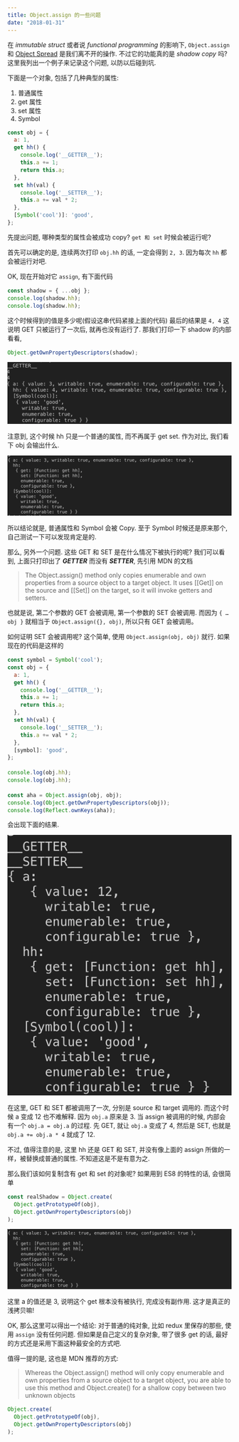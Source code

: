 ```yaml
---
title: Object.assign 的一些问题
date: "2018-01-31"
---
```


在 _immutable struct_ 或者说 _functional programming_ 的影响下, `Object.assign` 和 [Object Spread](https://github.com/tc39/proposal-object-rest-spread) 是我们离不开的操作. 不过它的功能真的是 _shadow copy_ 吗? 这里我列出一个例子来记录这个问题, 以防以后碰到坑.

下面是一个对象, 包括了几种典型的属性:

1. 普通属性
2. get 属性
3. set 属性
4. Symbol

```js
const obj = {
  a: 1,
  get hh() {
    console.log('__GETTER__');
    this.a += 1;
    return this.a;
  },
  set hh(val) {
    console.log('__SETTER__');
    this.a += val * 2;
  },
  [Symbol('cool')]: 'good',
};
```

先提出问题, 哪种类型的属性会被成功 copy? `get 和 set` 时候会被运行呢?

首先可以确定的是, 连续两次打印 `obj.hh` 的话, 一定会得到 `2, 3`. 因为每次 `hh` 都会被运行对吧.

OK, 现在开始对它 `assign`, 有下面代码

```js
const shadow = { ...obj };
console.log(shadow.hh);
console.log(shadow.hh);
```

这个时候得到的值是多少呢(假设这串代码紧接上面的代码)
最后的结果是 `4, 4`
这说明 GET 只被运行了一次后, 就再也没有运行了.
那我们打印一下 shadow 的内部看看,

```js
Object.getOwnPropertyDescriptors(shadow);
```

![](./pics/06FE5C2C-8A1B-45EE-B45D-D3DB0774F9FA.png)

注意到, 这个时候 hh 只是一个普通的属性, 而不再属于 get set. 作为对比, 我们看下 obj 会输出什么.

![](./pics/336C40D7-A962-48C0-B485-B81EDD28B4EA.png)

所以结论就是, 普通属性和 Symbol 会被 Copy. 至于 Symbol 时候还是原来那个, 自己测试一下可以发现肯定是的.

那么, 另外一个问题. 这些 GET 和 SET 是在什么情况下被执行的呢? 我们可以看到, 上面只打印出了 **_GETTER_** 而没有 **_SETTER_**, 先引用 MDN 的文档

> The Object.assign() method only copies enumerable and own properties from a source object to a target object. It uses [[Get]] on the source and [[Set]] on the target, so it will invoke getters and setters.

也就是说, 第二个参数的 GET 会被调用, 第一个参数的 SET 会被调用. 而因为 `{ …obj }` 就相当于 `Object.assign({}, obj)`, 所以只有 GET 会被调用。

如何证明 SET 会被调用呢? 这个简单, 使用 `Object.assign(obj, obj)` 就行.
如果现在的代码是这样的

```js
const symbol = Symbol('cool');
const obj = {
  a: 1,
  get hh() {
    console.log('__GETTER__');
    this.a += 1;
    return this.a;
  },
  set hh(val) {
    console.log('__SETTER__');
    this.a += val * 2;
  },
  [symbol]: 'good',
};

console.log(obj.hh);
console.log(obj.hh);

const aha = Object.assign(obj, obj);
console.log(Object.getOwnPropertyDescriptors(obj));
console.log(Reflect.ownKeys(aha));
```

会出现下面的结果.

![](./pics/7F67AD27-E0D9-42B7-AB4C-D67D9A4C7241.png)

在这里, GET 和 SET 都被调用了一次, 分别是 source 和 target 调用的. 而这个时候 a 变成 12 也不难解释.
因为 `obj.a` 原来是 3. 当 assign 被调用的时候, 内部会有一个 `obj.a = obj.a` 的过程. 先 GET, 就让 `obj.a` 变成了 4, 然后是 SET, 也就是 `obj.a += obj.a * 4` 就成了 12.

不过, 值得注意的是, 这里 hh 还是 GET 和 SET, 并没有像上面的 assign 所做的一样，被替换成普通的属性.
不知道这是不是有意为之.

那么我们该如何复制含有 get 和 set 的对象呢? 如果用到 ES8 的特性的话, 会很简单

```js
const realShadow = Object.create(
  Object.getPrototypeOf(obj),
  Object.getOwnPropertyDescriptors(obj)
);
```

![](./pics/1A25BA7A-053A-42D7-91AB-2184F28CFAA5.png)

这里 a 的值还是 3, 说明这个 get 根本没有被执行, 完成没有副作用. 这才是真正的浅拷贝嘛!

OK, 那么这里可以得出一个结论: 对于普通的纯对象, 比如 redux 里保存的那些, 使用 `assign` 没有任何问题. 但如果是自己定义的复杂对象, 带了很多 get 的话, 最好的方式还是采用下面这种最安全的方式吧.

值得一提的是, 这也是 MDN 推荐的方式:

> Whereas the Object.assign() method will only copy enumerable and own properties from a source object to a target object, you are able to use this method and Object.create() for a shallow copy between two unknown objects

```js
Object.create(
  Object.getPrototypeOf(obj),
  Object.getOwnPropertyDescriptors(obj)
);
```
